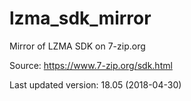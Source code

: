 # lzma_sdk_mirror
Mirror of LZMA SDK on 7-zip.org

Source: https://www.7-zip.org/sdk.html

Last updated version: 18.05 (2018-04-30)
